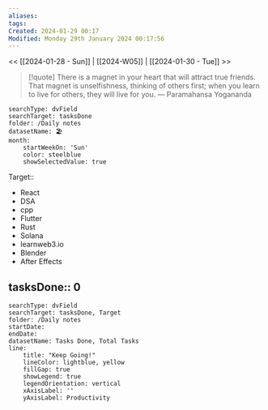 ```yaml
---
aliases: 
tags: 
Created: 2024-01-29 00:17
Modified: Monday 29th January 2024 00:17:56
---
```

<< [[2024-01-28 - Sun]] | [[2024-W05]] | [[2024-01-30 - Tue]] >>


> [!quote] There is a magnet in your heart that will attract true friends. That magnet is unselfishness, thinking of others first; when you learn to live for others, they will live for you.
> — Paramahansa Yogananda


```tracker
searchType: dvField
searchTarget: tasksDone
folder: /Daily notes 
datasetName: 🏖️
month:
	startWeekOn: 'Sun'
	color: steelblue
	showSelectedValue: true 
```


Target:: 
- React
- DSA
- cpp
- Flutter
- Rust
- Solana
- learnweb3.io
- Blender
- After Effects

tasksDone:: 0
- 


```tracker
searchType: dvField
searchTarget: tasksDone, Target
folder: /Daily notes 
startDate:
endDate:
datasetName: Tasks Done, Total Tasks
line:
    title: "Keep Going!"
    lineColor: lightblue, yellow
    fillGap: true
    showLegend: true
    legendOrientation: vertical
    xAxisLabel: ''
    yAxisLabel: Productivity
```


